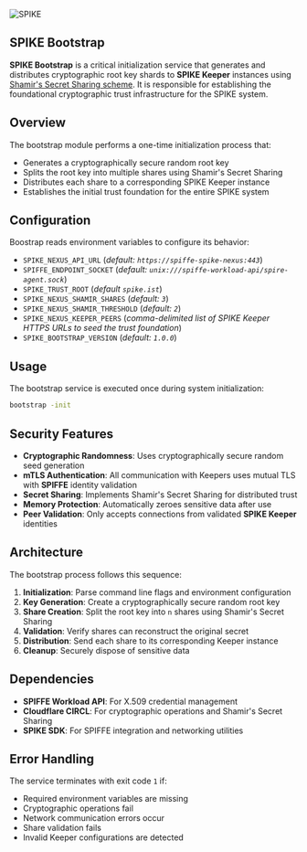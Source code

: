 ![SPIKE](../../assets/spike-banner-lg.png)

## SPIKE Bootstrap

**SPIKE Bootstrap** is a critical initialization service that generates and 
distributes cryptographic root key shards to **SPIKE Keeper** instances using 
[Shamir's Secret Sharing scheme][shamir]. It is responsible for establishing the 
foundational cryptographic trust infrastructure for the SPIKE system.

[shamir]: https://en.wikipedia.org/wiki/Shamir%27s_Secret_Sharing "Shamir's Secret Sharing"

## Overview

The bootstrap module performs a one-time initialization process that:

* Generates a cryptographically secure random root key
* Splits the root key into multiple shares using Shamir's Secret Sharing
* Distributes each share to a corresponding SPIKE Keeper instance
* Establishes the initial trust foundation for the entire SPIKE system

## Configuration

Boostrap reads environment variables to configure its behavior:

* `SPIKE_NEXUS_API_URL` (*default: `https://spiffe-spike-nexus:443`*)
* `SPIFFE_ENDPOINT_SOCKET` (*default: 
  `unix:///spiffe-workload-api/spire-agent.sock`*)
* `SPIKE_TRUST_ROOT` (*default `spike.ist`*)
* `SPIKE_NEXUS_SHAMIR_SHARES` (*default: `3`*)
* `SPIKE_NEXUS_SHAMIR_THRESHOLD` (*default: `2`*)
* `SPIKE_NEXUS_KEEPER_PEERS` (*comma-delimited list of SPIKE Keeper HTTPS URLs 
  to seed the trust foundation*)
* `SPIKE_BOOTSTRAP_VERSION` (*default: `1.0.0`*)

## Usage

The bootstrap service is executed once during system initialization:

```bash
bootstrap -init
```

## Security Features

* **Cryptographic Randomness**: Uses cryptographically secure random seed 
  generation
* **mTLS Authentication**: All communication with Keepers uses mutual TLS with 
  **SPIFFE** identity validation
* **Secret Sharing**: Implements Shamir's Secret Sharing for distributed trust
* **Memory Protection**: Automatically zeroes sensitive data after use
* **Peer Validation**: Only accepts connections from validated **SPIKE Keeper** 
  identities

## Architecture

The bootstrap process follows this sequence:

1. **Initialization**: Parse command line flags and environment configuration
2. **Key Generation**: Create a cryptographically secure random root key
3. **Share Creation**: Split the root key into `n` shares using Shamir's Secret 
   Sharing
4. **Validation**: Verify shares can reconstruct the original secret
5. **Distribution**: Send each share to its corresponding Keeper instance
6. **Cleanup**: Securely dispose of sensitive data

## Dependencies

* **SPIFFE Workload API**: For X.509 credential management
* **Cloudflare CIRCL**: For cryptographic operations and Shamir's Secret Sharing
* **SPIKE SDK**: For SPIFFE integration and networking utilities

## Error Handling

The service terminates with exit code `1` if:

* Required environment variables are missing
* Cryptographic operations fail
* Network communication errors occur
* Share validation fails
* Invalid Keeper configurations are detected
